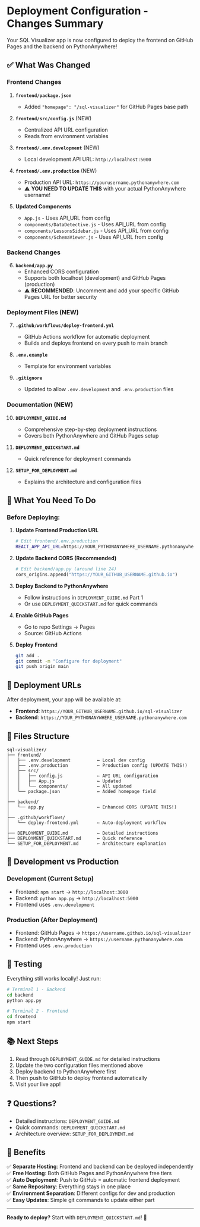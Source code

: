 # Deployment Configuration - Changes Summary

Your SQL Visualizer app is now configured to deploy the frontend on GitHub Pages and the backend on PythonAnywhere!

## ✅ What Was Changed

### Frontend Changes

1. **`frontend/package.json`**
   - Added `"homepage": "/sql-visualizer"` for GitHub Pages base path

2. **`frontend/src/config.js`** (NEW)
   - Centralized API URL configuration
   - Reads from environment variables

3. **`frontend/.env.development`** (NEW)
   - Local development API URL: `http://localhost:5000`

4. **`frontend/.env.production`** (NEW)
   - Production API URL: `https://yourusername.pythonanywhere.com`
   - ⚠️ **YOU NEED TO UPDATE THIS** with your actual PythonAnywhere username!

5. **Updated Components**
   - `App.js` - Uses API_URL from config
   - `components/DataDetective.js` - Uses API_URL from config
   - `components/LessonsSidebar.js` - Uses API_URL from config
   - `components/SchemaViewer.js` - Uses API_URL from config

### Backend Changes

6. **`backend/app.py`**
   - Enhanced CORS configuration
   - Supports both localhost (development) and GitHub Pages (production)
   - ⚠️ **RECOMMENDED**: Uncomment and add your specific GitHub Pages URL for better security

### Deployment Files (NEW)

7. **`.github/workflows/deploy-frontend.yml`**
   - GitHub Actions workflow for automatic deployment
   - Builds and deploys frontend on every push to main branch

8. **`.env.example`**
   - Template for environment variables

9. **`.gitignore`**
   - Updated to allow `.env.development` and `.env.production` files

### Documentation (NEW)

10. **`DEPLOYMENT_GUIDE.md`**
    - Comprehensive step-by-step deployment instructions
    - Covers both PythonAnywhere and GitHub Pages setup

11. **`DEPLOYMENT_QUICKSTART.md`**
    - Quick reference for deployment commands

12. **`SETUP_FOR_DEPLOYMENT.md`**
    - Explains the architecture and configuration files

## 🎯 What You Need To Do

### Before Deploying:

1. **Update Frontend Production URL**
   ```bash
   # Edit frontend/.env.production
   REACT_APP_API_URL=https://YOUR_PYTHONANYWHERE_USERNAME.pythonanywhere.com
   ```

2. **Update Backend CORS (Recommended)**
   ```python
   # Edit backend/app.py (around line 24)
   cors_origins.append("https://YOUR_GITHUB_USERNAME.github.io")
   ```

3. **Deploy Backend to PythonAnywhere**
   - Follow instructions in `DEPLOYMENT_GUIDE.md` Part 1
   - Or use `DEPLOYMENT_QUICKSTART.md` for quick commands

4. **Enable GitHub Pages**
   - Go to repo Settings → Pages
   - Source: GitHub Actions

5. **Deploy Frontend**
   ```bash
   git add .
   git commit -m "Configure for deployment"
   git push origin main
   ```

## 🚀 Deployment URLs

After deployment, your app will be available at:

- **Frontend**: `https://YOUR_GITHUB_USERNAME.github.io/sql-visualizer`
- **Backend**: `https://YOUR_PYTHONANYWHERE_USERNAME.pythonanywhere.com`

## 📁 Files Structure

```
sql-visualizer/
├── frontend/
│   ├── .env.development          ← Local dev config
│   ├── .env.production           ← Production config (UPDATE THIS!)
│   ├── src/
│   │   ├── config.js             ← API URL configuration
│   │   ├── App.js                ← Updated
│   │   └── components/           ← All updated
│   └── package.json              ← Added homepage field
│
├── backend/
│   └── app.py                    ← Enhanced CORS (UPDATE THIS!)
│
├── .github/workflows/
│   └── deploy-frontend.yml       ← Auto-deployment workflow
│
├── DEPLOYMENT_GUIDE.md           ← Detailed instructions
├── DEPLOYMENT_QUICKSTART.md      ← Quick reference
└── SETUP_FOR_DEPLOYMENT.md       ← Architecture explanation
```

## 🔄 Development vs Production

### Development (Current Setup)
- Frontend: `npm start` → `http://localhost:3000`
- Backend: `python app.py` → `http://localhost:5000`
- Frontend uses `.env.development`

### Production (After Deployment)
- Frontend: GitHub Pages → `https://username.github.io/sql-visualizer`
- Backend: PythonAnywhere → `https://username.pythonanywhere.com`
- Frontend uses `.env.production`

## 🧪 Testing

Everything still works locally! Just run:

```bash
# Terminal 1 - Backend
cd backend
python app.py

# Terminal 2 - Frontend  
cd frontend
npm start
```

## 📚 Next Steps

1. Read through `DEPLOYMENT_GUIDE.md` for detailed instructions
2. Update the two configuration files mentioned above
3. Deploy backend to PythonAnywhere first
4. Then push to GitHub to deploy frontend automatically
5. Visit your live app!

## ❓ Questions?

- Detailed instructions: `DEPLOYMENT_GUIDE.md`
- Quick commands: `DEPLOYMENT_QUICKSTART.md`
- Architecture overview: `SETUP_FOR_DEPLOYMENT.md`

## 🎉 Benefits

✅ **Separate Hosting**: Frontend and backend can be deployed independently  
✅ **Free Hosting**: Both GitHub Pages and PythonAnywhere free tiers  
✅ **Auto Deployment**: Push to GitHub = automatic frontend deployment  
✅ **Same Repository**: Everything stays in one place  
✅ **Environment Separation**: Different configs for dev and production  
✅ **Easy Updates**: Simple git commands to update either part  

---

**Ready to deploy?** Start with `DEPLOYMENT_QUICKSTART.md`! 🚀
